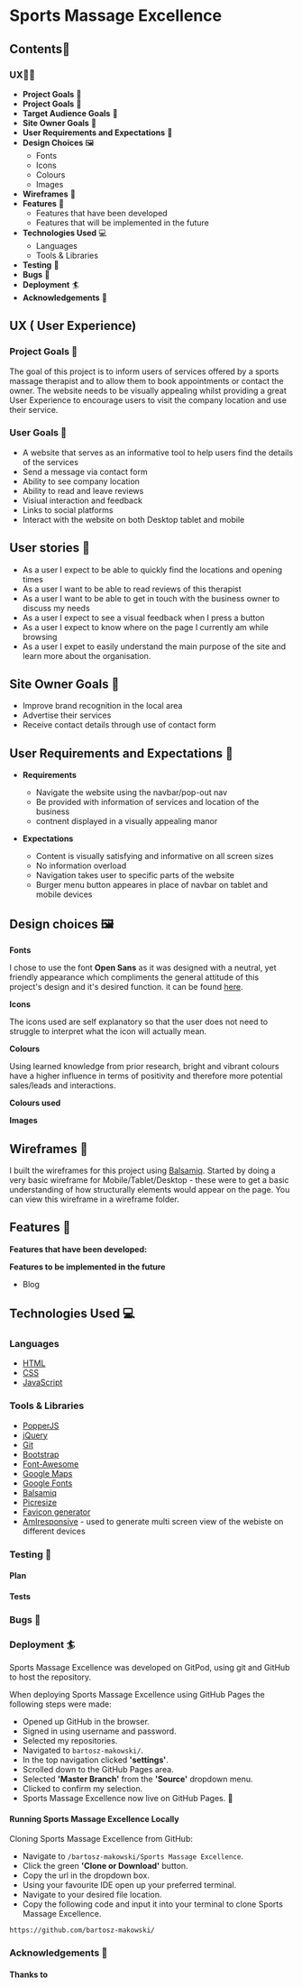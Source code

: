 # Sports Massage Excellence


## Contents:book:
### UX:superhero_man:	
  * **Project Goals** :jigsaw:	
  * **Project Goals** :jigsaw:	
  * **Target Audience Goals** 	:dart:
  * **Site Owner Goals**  	:dart:
  * **User Requirements and Expectations** 	:dart:
  * **Design Choices** :framed_picture:		
    * Fonts
    * Icons
    * Colours
    * Images
  * **Wireframes** :straight_ruler:		
  * **Features** :abacus:	
    * Features that have been developed
    * Features that will be implemented in the future
  * **Technologies Used** :computer:	
    * Languages
    * Tools & Libraries
  * **Testing** :magnet:
  * **Bugs** :mosquito:
  * **Deployment** :surfer:
  * **Acknowledgements** :clap:
  
## UX ( User Experience)
### Project Goals :jigsaw:	
The goal of this project is to inform users of services offered by a sports massage therapist and to allow them to book appointments or contact the owner.
The website needs to be visually appealing whilst providing a great User Experience to encourage users to visit the company location and use their service.

### User Goals :jigsaw:	
* A website that serves as an informative tool to help users find the details of the services
* Send a message via contact form
* Ability to see company location
* Ability to read and leave reviews
* Visiual interaction and feedback
* Links to social platforms
* Interact with the website on both Desktop tablet and mobile

## User stories 	:dart:
* As a user I expect to be able to quickly find the locations and opening times
* As a user I want to be able to read reviews of this therapist
* As a user I want to be able to get in touch with the business owner to discuss my needs
* As a user I expect to see a visual feedback when I press a button 
* As a user I expect to know where on the page I currently am while browsing
* As a user I expet to easily understand the main purpose of the site and learn more about the organisation.

## Site Owner Goals	:dart:

* Improve brand recognition in the local area
* Advertise their services
* Receive contact details through use of contact form


## User Requirements and Expectations 	:dart:

* **Requirements**
  * Navigate the website using the navbar/pop-out nav
  * Be provided with information of services and location of the business
  * contnent displayed in a visually appealing manor
  
* **Expectations**
  * Content is visually satisfying and informative on all screen sizes
  * No information overload
  * Navigation takes user to specific parts of the website
  * Burger menu button appeares in place of navbar on tablet and mobile devices
  
## Design choices :framed_picture:	
  
**Fonts**

I chose to use the font **Open Sans** as it was designed with a neutral, yet friendly appearance which compliments the general attitude of this project's design and it's desired function. it can be found [here](https://fonts.google.com/specimen/Open+Sans?preview.text=welcome+to+waffle+way+&preview.text_type=custom&sidebar.open&selection.family=Open+Sans:wght@400;600).

**Icons**

The icons used are self explanatory so that the user does not need to struggle to interpret what the icon will actually mean.

**Colours**

Using learned knowledge from prior research, bright and vibrant colours have a higher influence in terms of positivity and therefore more potential sales/leads and interactions.

**Colours used**

**Images** 

## Wireframes :straight_ruler:
I built the wireframes for this project using <a href="https://balsamiq.com/">Balsamiq</a>. Started by doing a very basic wireframe for Mobile/Tablet/Desktop - these were to get a basic understanding of how structurally elements would appear on the page. You can view this wireframe in a wireframe folder.

## Features :abacus:
**Features that have been developed:**


**Features to be implemented in the future**
* Blog


## Technologies Used :computer:

### Languages
* [HTML](https://developer.mozilla.org/en-US/docs/Web/HTML)
* [CSS](https://developer.mozilla.org/en-US/docs/Web/CSS)
* [JavaScript](https://www.w3schools.com/js/)

### Tools & Libraries
* [PopperJS](https://popper.js.org/)
* [jQuery](https://jquery.com/)
* [Git](https://git-scm.com/)
* [Bootstrap](https://getbootstrap.com/)
* [Font-Awesome](https://fontawesome.com/icons?d=gallery)
* [Google Maps](https://www.google.com/maps/)
* [Google Fonts](https://fonts.google.com/)
* [Balsamiq](https://balsamiq.com/)
* [Picresize](https://picresize.com/)
* [Favicon generator](https://realfavicongenerator.net/)
* [AmIresponsive](http://ami.responsivedesign.is/) - used to generate multi screen view of the webiste on different devices


### Testing :magnet:

#### Plan


#### Tests

### Bugs :mosquito:

### Deployment :surfer:

Sports Massage Excellence was developed on GitPod, using git and GitHub to host the repository.

When deploying Sports Massage Excellence using GitHub Pages the following steps were made:

* Opened up GitHub in the browser.
* Signed in using username and password.
* Selected my repositories.
* Navigated to ``bartosz-makowski/``.
* In the top navigation clicked **'settings'**.
* Scrolled down to the GitHub Pages area.
* Selected **'Master Branch'** from the **'Source'** dropdown menu.
* Clicked to confirm my selection.
* Sports Massage Excellence now live on GitHub Pages. :rocket: 

#### Running Sports Massage Excellence Locally

Cloning Sports Massage Excellence from GitHub:

* Navigate to ``/bartosz-makowski/Sports Massage Excellence``.
* Click the green **'Clone or Download'** button.
* Copy the url in the dropdown box.
* Using your favourite IDE open up your preferred terminal.
* Navigate to your desired file location.
* Copy the following code and input it into your terminal to clone Sports Massage Excellence.
```
https://github.com/bartosz-makowski/
```
### Acknowledgements :clap:

#### Thanks to

